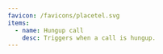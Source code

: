 ```yaml
---
favicon: /favicons/placetel.svg
items:
  - name: Hungup call
    desc: Triggers when a call is hungup.
---
```


<script setup>
  import CustomListing from '../../components/CustomListing.vue'
</script>

<CustomListing />
